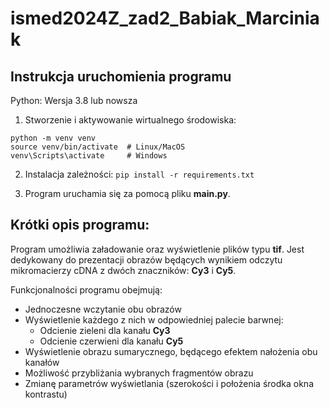 # ismed2024Z_zad2_Babiak_Marciniak

## Instrukcja uruchomienia programu
Python: Wersja 3.8 lub nowsza

1. Stworzenie i aktywowanie wirtualnego środowiska:

```
python -m venv venv
source venv/bin/activate  # Linux/MacOS
venv\Scripts\activate     # Windows
```


2. Instalacja zależności:
`pip install -r requirements.txt`

3. Program uruchamia się za pomocą pliku **main.py**.

## Krótki opis programu:

Program umożliwia załadowanie oraz wyświetlenie plików typu **tif**. Jest dedykowany do prezentacji obrazów będących wynikiem odczytu mikromacierzy cDNA z dwóch znaczników: **Cy3** i **Cy5**. 

Funkcjonalności programu obejmują:
- Jednoczesne wczytanie obu obrazów
- Wyświetlenie każdego z nich w odpowiedniej palecie barwnej:
  - Odcienie zieleni dla kanału **Cy3**
  - Odcienie czerwieni dla kanału **Cy5**
- Wyświetlenie obrazu sumarycznego, będącego efektem nałożenia obu kanałów
- Możliwość przybliżania wybranych fragmentów obrazu
- Zmianę parametrów wyświetlania (szerokości i położenia środka okna kontrastu)